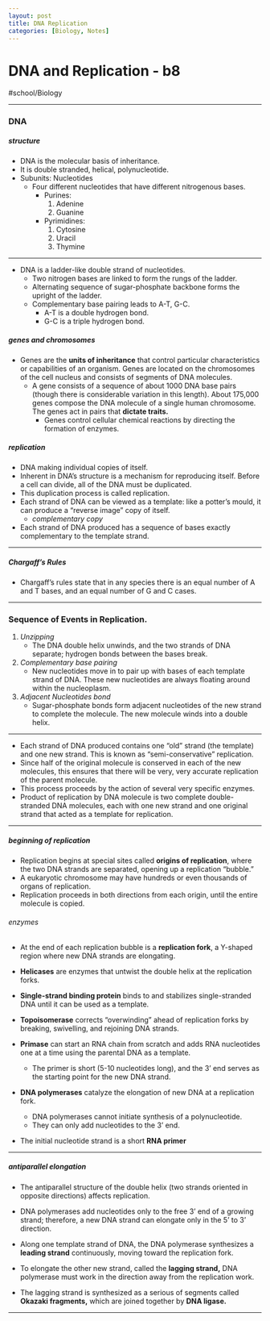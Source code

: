 ```yaml
---
layout: post
title: DNA Replication
categories: [Biology, Notes]
---
```

# DNA and Replication - b8
#school/Biology
- - - -
### DNA
##### structure
* DNA is the molecular basis of inheritance.
* It is double stranded, helical, polynucleotide.
* Subunits: Nucleotides
	* Four different nucleotides that have different nitrogenous bases.
		* Purines:
			1. Adenine
			2. Guanine
		* Pyrimidines:
			1. Cytosine
			2. Uracil
			3. Thymine
- - - -
* DNA is a ladder-like double strand of nucleotides.
	* Two nitrogen bases are linked to form the rungs of the ladder.
	* Alternating sequence of sugar-phosphate backbone forms the upright of the ladder.
	* Complementary base pairing leads to A-T, G-C.
		* A-T is a double hydrogen bond.
		* G-C is a triple hydrogen bond.

##### genes and chromosomes
* Genes are the **units of inheritance** that control particular characteristics or capabilities of an organism. Genes are located on the chromosomes of the cell nucleus and consists of segments of DNA molecules.
	* A gene consists of a sequence of about 1000 DNA base pairs (though there is considerable variation in this length). About 175,000 genes compose the DNA molecule of a single human chromosome. The genes act in pairs that **dictate traits.**
		* Genes control cellular chemical reactions by directing the formation of enzymes.

##### replication
* DNA making individual copies of itself.
* Inherent in DNA’s structure is a mechanism for reproducing itself. Before a cell can divide, all of the DNA must be duplicated.
* This duplication process is called replication.
* Each strand of DNA can be viewed as a template: like a potter’s mould, it can produce a “reverse image” copy of itself.
	* _complementary copy_
* Each strand of DNA produced has a sequence of bases exactly complementary to the template strand.

- - - -
##### Chargaff’s Rules
* Chargaff’s rules state that in any species there is an equal number of A and T bases, and an equal number of G and C cases.
- - - -
### Sequence of Events in Replication.
1. _Unzipping_
	* The DNA double helix unwinds, and the two strands of DNA separate; hydrogen bonds between the bases break.
2. _Complementary base pairing_
	* New nucleotides move in to pair up with bases of each template strand of DNA. These new nucleotides are always floating around within the nucleoplasm.
3. _Adjacent Nucleotides bond_
	* Sugar-phosphate bonds form adjacent nucleotides of the new strand to complete the molecule. The new molecule winds into a double helix.
- - - -
* Each strand of DNA produced contains one “old” strand (the template) and one new strand. This is known as “semi-conservative” replication.
* Since half of the original molecule is conserved in each of the new molecules, this ensures that there will be very, very accurate replication of the parent molecule.
* This process proceeds by the action of several very specific enzymes.
* Product of replication by DNA molecule is two complete double-stranded DNA molecules, each with one new strand and one original strand that acted as a template for replication.

- - - -
##### beginning of replication
* Replication begins at special sites called **origins of replication**, where the two DNA strands are separated, opening up a replication “bubble.”
* A eukaryotic chromosome may have hundreds or even thousands of organs of replication.
* Replication proceeds in both directions from each origin, until the entire molecule is copied.
###### enzymes

* At the end of each replication bubble is a **replication fork**, a Y-shaped region where new DNA strands are elongating.

* **Helicases** are enzymes that untwist the double helix at the replication forks.

* **Single-strand binding protein** binds to and stabilizes single-stranded DNA until it can be used as a template.

* **Topoisomerase** corrects “overwinding” ahead of replication forks by breaking, swivelling, and rejoining DNA strands.

* **Primase** can start an RNA chain from scratch and adds RNA nucleotides one at a time using the parental DNA as a template.
	* The primer is short (5-10 nucleotides long), and the 3’ end serves as the starting point for the new DNA strand.

* **DNA polymerases** catalyze the elongation of new DNA at a replication fork.
	* DNA polymerases cannot initiate synthesis of a polynucleotide.
	* They can only add nucleotides to the 3’ end.
* The initial nucleotide strand is a short **RNA primer**
- - - -
##### antiparallel elongation
* The antiparallel structure of the double helix (two strands oriented in opposite directions) affects replication.
* DNA polymerases add nucleotides only to the free 3’ end of a growing strand; therefore, a new DNA strand can elongate only in the 5’ to 3’ direction.

* Along one template strand of DNA, the DNA polymerase synthesizes a **leading strand** continuously, moving toward the replication fork.
* To elongate the other new strand, called the **lagging strand,** DNA polymerase must work in the direction away from the replication work.
* The lagging strand is synthesized as a serious of segments called **Okazaki fragments,** which are joined together by **DNA ligase.**
- - - -
